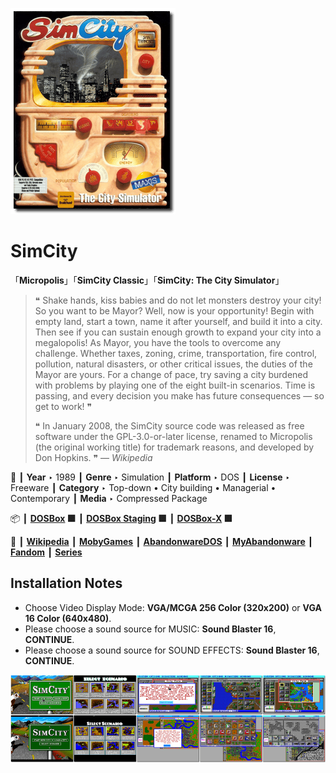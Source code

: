 ![](Thumbnail.png "application-thumbnail")

# SimCity

「**Micropolis**」「**SimCity Classic**」「**SimCity: The City Simulator**」

> ❝ Shake hands, kiss babies and do not let monsters destroy your city! So you want to be Mayor? Well, now is your opportunity! Begin with empty land, start a town, name it after yourself, and build it into a city. Then see if you can sustain enough growth to expand your city into a megalopolis! As Mayor, you have the tools to overcome any challenge. Whether taxes, zoning, crime, transportation, fire control, pollution, natural disasters, or other critical issues, the duties of the Mayor are yours. For a change of pace, try saving a city burdened with problems by playing one of the eight built-in scenarios. Time is passing, and every decision you make has future consequences — so get to work! ❞
>
> ❝ In January 2008, the SimCity source code was released as free software under the GPL-3.0-or-later license, renamed to Micropolis (the original working title) for trademark reasons, and developed by Don Hopkins. ❞ — *Wikipedia*
>

📌 ┃ **Year** ‣ 1989 ┃ **Genre** ‣ Simulation ┃ **Platform** ‣ DOS ┃ **License** ‣ Freeware ┃ **Category** ‣ Top-down • City building • Managerial • Contemporary ┃ **Media** ‣ Compressed Package 

📦 ┃ **[DOSBox](https://www.dosbox.com/) 🟩** ┃ **[DOSBox Staging](https://dosbox-staging.github.io/) 🟩** ┃ **[DOSBox-X](https://dosbox-x.com/) 🟩** 

📎 ┃ **[Wikipedia](https://en.wikipedia.org/wiki/SimCity_(1989_video_game))** ┃ **[MobyGames](https://www.mobygames.com/game/848/simcity/)** ┃ **[AbandonwareDOS](https://www.abandonwaredos.com/abandonware-game.php?abandonware=SimCity&gid=2662)** ┃ **[MyAbandonware](https://www.myabandonware.com/game/simcity-ri)** ┃ **[Fandom](https://simcity.fandom.com/wiki/SimCity_(1989))** ┃ **[Series](https://en.wikipedia.org/wiki/SimCity)** 

## Installation Notes
- Choose Video Display Mode: **VGA/MCGA 256 Color (320x200)** or **VGA 16 Color (640x480)**.
- Please choose a sound source for MUSIC: **Sound Blaster 16**, **CONTINUE**.
- Please choose a sound source for SOUND EFFECTS: **Sound Blaster 16**, **CONTINUE**.

![](Montage.png "SimCity")

